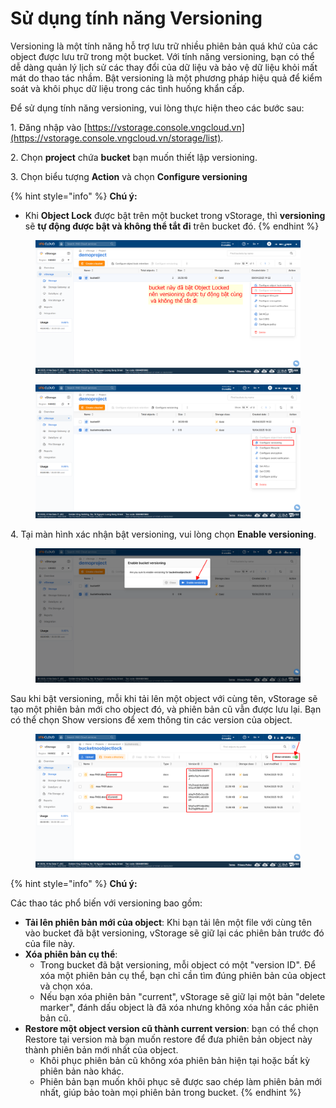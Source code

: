 # Sử dụng tính năng Versioning

Versioning là một tính năng hỗ trợ lưu trữ nhiều phiên bản quá khứ của các object được lưu trữ trong một bucket. Với tính năng versioning, bạn có thể dễ dàng quản lý lịch sử các thay đổi của dữ liệu và bảo vệ dữ liệu khỏi mất mát do thao tác nhầm. Bật versioning là một phương pháp hiệu quả để kiểm soát và khôi phục dữ liệu trong các tình huống khẩn cấp.

Để sử dụng tính năng versioning, vui lòng thực hiện theo các bước sau:&#x20;

1\. Đăng nhập vào [https://vstorage.console.vngcloud.vn](https://vstorage.console.vngcloud.vn/storage/list).

2\. Chọn **project** chứa **bucket** bạn muốn thiết lập versioning.

3\. Chọn biểu tượng **Action** và chọn **Configure versioning**

{% hint style="info" %}
**Chú ý:**

* Khi **Object Lock** được bật trên một bucket trong vStorage, thì **versioning** sẽ **tự động được bật và không thể tắt đi** trên bucket đó.
{% endhint %}

<figure><img src="../../../../../../.gitbook/assets/image (1001).png" alt=""><figcaption></figcaption></figure>

<figure><img src="../../../../../../.gitbook/assets/image (1002).png" alt=""><figcaption></figcaption></figure>

4\. Tại màn hình xác nhận bật versioning, vui lòng chọn **Enable versioning**.

<figure><img src="../../../../../../.gitbook/assets/image (1003).png" alt=""><figcaption></figcaption></figure>

Sau khi bật versioning, mỗi khi tải lên một object với cùng tên, vStorage sẽ tạo một phiên bản mới cho object đó, và phiên bản cũ vẫn được lưu lại. Bạn có thể chọn Show versions để xem thông tin các version của object.

<figure><img src="../../../../../../.gitbook/assets/image (1004).png" alt=""><figcaption></figcaption></figure>

{% hint style="info" %}
**Chú ý:**

&#x20;Các thao tác phổ biến với versioning bao gồm:

* **Tải lên phiên bản mới của object**: Khi bạn tải lên một file với cùng tên vào bucket đã bật versioning, vStorage sẽ giữ lại các phiên bản trước đó của file này.
* **Xóa phiên bản cụ thể**:
  * Trong bucket đã bật versioning, mỗi object có một "version ID". Để xóa một phiên bản cụ thể, bạn chỉ cần tìm đúng phiên bản của object và chọn xóa.
  * Nếu bạn xóa phiên bản "current", vStorage sẽ giữ lại một bản "delete marker", đánh dấu object là đã xóa nhưng không xóa hẳn các phiên bản cũ.
* **Restore một object version cũ thành current version**: bạn có thể chọn Restore tại version mà bạn muốn restore để đưa phiên bản object này thành phiên bản mới nhất của object.
  * Khôi phục phiên bản cũ không xóa phiên bản hiện tại hoặc bất kỳ phiên bản nào khác.
  * Phiên bản bạn muốn khôi phục sẽ được sao chép làm phiên bản mới nhất, giúp bảo toàn mọi phiên bản trong bucket.
{% endhint %}
